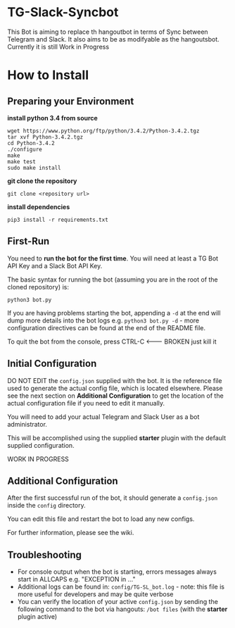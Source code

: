 # TG-Slack-Syncbot

This Bot is aiming to replace th hangoutbot in terms of Sync between Telegram and Slack. It also aims to be as modifyable as the hangoutsbot.
Currently it is still Work in Progress

# How to Install

## Preparing your Environment

**install python 3.4 from source**
```
wget https://www.python.org/ftp/python/3.4.2/Python-3.4.2.tgz
tar xvf Python-3.4.2.tgz
cd Python-3.4.2
./configure
make
make test
sudo make install
```

**git clone the repository**
```
git clone <repository url>
```

**install dependencies**
```
pip3 install -r requirements.txt
```

## First-Run

You need to **run the bot for the first time**. You will need at least
  a TG Bot API Key and a Slack Bot API Key.

The basic syntax for running the bot (assuming you are in the root
  of the cloned repository) is:
```
python3 bot.py
```

If you are having problems starting the bot, appending a `-d` at the
  end will dump more details into the bot logs e.g.
  `python3 bot.py -d` - more configuration
  directives can be found at the end of the README file.

To quit the bot from the console, press CTRL-C  <--- BROKEN just kill it

## Initial Configuration

DO NOT EDIT the `config.json` supplied with the bot. It is the
  reference file used to generate the actual config file, which
  is located elsewhere. Please see the next section on
  **Additional Configuration** to get the location of the
  actual configuration file if you need to edit it manually.

You will need to add your actual Telegram and Slack User as a bot administrator.

This will be accomplished using the supplied **starter** plugin with
  the default supplied configuration.

WORK IN PROGRESS

## Additional Configuration

After the first successful run of the bot, it should generate a
  `config.json` inside the `config` directory.

You can edit this file and restart the bot to load any new configs.

For further information, please see the wiki.

## Troubleshooting

* For console output when the bot is starting, errors messages always
  start in ALLCAPS e.g. "EXCEPTION in ..."
* Additional logs can be found in:
  `config/TG-SL_bot.log` -
  note: this file is more useful for developers and may be quite verbose
* You can verify the location of your active `config.json` by sending
  the following command to the bot via hangouts: `/bot files` (with
  the **starter** plugin active)
